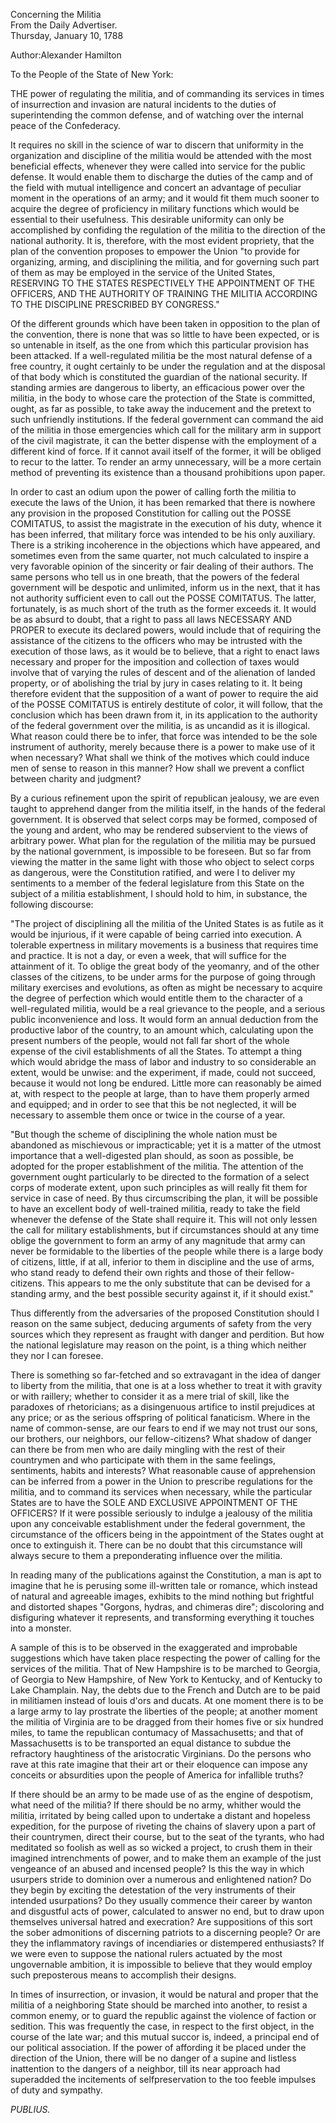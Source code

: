 Concerning the Militia  
From the Daily Advertiser.  
Thursday, January 10, 1788

Author:Alexander Hamilton

To the People of the State of New York:

THE power of regulating the militia, and of commanding its services in times of insurrection and invasion are natural incidents to the duties of superintending the common defense, and of watching over the internal peace of the Confederacy.

It requires no skill in the science of war to discern that uniformity in the organization and discipline of the militia would be attended with the most beneficial effects, whenever they were called into service for the public defense. It would enable them to discharge the duties of the camp and of the field with mutual intelligence and concert an advantage of peculiar moment in the operations of an army; and it would fit them much sooner to acquire the degree of proficiency in military functions which would be essential to their usefulness. This desirable uniformity can only be accomplished by confiding the regulation of the militia to the direction of the national authority. It is, therefore, with the most evident propriety, that the plan of the convention proposes to empower the Union "to provide for organizing, arming, and disciplining the militia, and for governing such part of them as may be employed in the service of the United States, RESERVING TO THE STATES RESPECTIVELY THE APPOINTMENT OF THE OFFICERS, AND THE AUTHORITY OF TRAINING THE MILITIA ACCORDING TO THE DISCIPLINE PRESCRIBED BY CONGRESS."

Of the different grounds which have been taken in opposition to the plan of the convention, there is none that was so little to have been expected, or is so untenable in itself, as the one from which this particular provision has been attacked. If a well-regulated militia be the most natural defense of a free country, it ought certainly to be under the regulation and at the disposal of that body which is constituted the guardian of the national security. If standing armies are dangerous to liberty, an efficacious power over the militia, in the body to whose care the protection of the State is committed, ought, as far as possible, to take away the inducement and the pretext to such unfriendly institutions. If the federal government can command the aid of the militia in those emergencies which call for the military arm in support of the civil magistrate, it can the better dispense with the employment of a different kind of force. If it cannot avail itself of the former, it will be obliged to recur to the latter. To render an army unnecessary, will be a more certain method of preventing its existence than a thousand prohibitions upon paper.

In order to cast an odium upon the power of calling forth the militia to execute the laws of the Union, it has been remarked that there is nowhere any provision in the proposed Constitution for calling out the POSSE COMITATUS, to assist the magistrate in the execution of his duty, whence it has been inferred, that military force was intended to be his only auxiliary. There is a striking incoherence in the objections which have appeared, and sometimes even from the same quarter, not much calculated to inspire a very favorable opinion of the sincerity or fair dealing of their authors. The same persons who tell us in one breath, that the powers of the federal government will be despotic and unlimited, inform us in the next, that it has not authority sufficient even to call out the POSSE COMITATUS. The latter, fortunately, is as much short of the truth as the former exceeds it. It would be as absurd to doubt, that a right to pass all laws NECESSARY AND PROPER to execute its declared powers, would include that of requiring the assistance of the citizens to the officers who may be intrusted with the execution of those laws, as it would be to believe, that a right to enact laws necessary and proper for the imposition and collection of taxes would involve that of varying the rules of descent and of the alienation of landed property, or of abolishing the trial by jury in cases relating to it. It being therefore evident that the supposition of a want of power to require the aid of the POSSE COMITATUS is entirely destitute of color, it will follow, that the conclusion which has been drawn from it, in its application to the authority of the federal government over the militia, is as uncandid as it is illogical. What reason could there be to infer, that force was intended to be the sole instrument of authority, merely because there is a power to make use of it when necessary? What shall we think of the motives which could induce men of sense to reason in this manner? How shall we prevent a conflict between charity and judgment?

By a curious refinement upon the spirit of republican jealousy, we are even taught to apprehend danger from the militia itself, in the hands of the federal government. It is observed that select corps may be formed, composed of the young and ardent, who may be rendered subservient to the views of arbitrary power. What plan for the regulation of the militia may be pursued by the national government, is impossible to be foreseen. But so far from viewing the matter in the same light with those who object to select corps as dangerous, were the Constitution ratified, and were I to deliver my sentiments to a member of the federal legislature from this State on the subject of a militia establishment, I should hold to him, in substance, the following discourse:

"The project of disciplining all the militia of the United States is as futile as it would be injurious, if it were capable of being carried into execution. A tolerable expertness in military movements is a business that requires time and practice. It is not a day, or even a week, that will suffice for the attainment of it. To oblige the great body of the yeomanry, and of the other classes of the citizens, to be under arms for the purpose of going through military exercises and evolutions, as often as might be necessary to acquire the degree of perfection which would entitle them to the character of a well-regulated militia, would be a real grievance to the people, and a serious public inconvenience and loss. It would form an annual deduction from the productive labor of the country, to an amount which, calculating upon the present numbers of the people, would not fall far short of the whole expense of the civil establishments of all the States. To attempt a thing which would abridge the mass of labor and industry to so considerable an extent, would be unwise: and the experiment, if made, could not succeed, because it would not long be endured. Little more can reasonably be aimed at, with respect to the people at large, than to have them properly armed and equipped; and in order to see that this be not neglected, it will be necessary to assemble them once or twice in the course of a year.

"But though the scheme of disciplining the whole nation must be abandoned as mischievous or impracticable; yet it is a matter of the utmost importance that a well-digested plan should, as soon as possible, be adopted for the proper establishment of the militia. The attention of the government ought particularly to be directed to the formation of a select corps of moderate extent, upon such principles as will really fit them for service in case of need. By thus circumscribing the plan, it will be possible to have an excellent body of well-trained militia, ready to take the field whenever the defense of the State shall require it. This will not only lessen the call for military establishments, but if circumstances should at any time oblige the government to form an army of any magnitude that army can never be formidable to the liberties of the people while there is a large body of citizens, little, if at all, inferior to them in discipline and the use of arms, who stand ready to defend their own rights and those of their fellow-citizens. This appears to me the only substitute that can be devised for a standing army, and the best possible security against it, if it should exist."

Thus differently from the adversaries of the proposed Constitution should I reason on the same subject, deducing arguments of safety from the very sources which they represent as fraught with danger and perdition. But how the national legislature may reason on the point, is a thing which neither they nor I can foresee.

There is something so far-fetched and so extravagant in the idea of danger to liberty from the militia, that one is at a loss whether to treat it with gravity or with raillery; whether to consider it as a mere trial of skill, like the paradoxes of rhetoricians; as a disingenuous artifice to instil prejudices at any price; or as the serious offspring of political fanaticism. Where in the name of common-sense, are our fears to end if we may not trust our sons, our brothers, our neighbors, our fellow-citizens? What shadow of danger can there be from men who are daily mingling with the rest of their countrymen and who participate with them in the same feelings, sentiments, habits and interests? What reasonable cause of apprehension can be inferred from a power in the Union to prescribe regulations for the militia, and to command its services when necessary, while the particular States are to have the SOLE AND EXCLUSIVE APPOINTMENT OF THE OFFICERS? If it were possible seriously to indulge a jealousy of the militia upon any conceivable establishment under the federal government, the circumstance of the officers being in the appointment of the States ought at once to extinguish it. There can be no doubt that this circumstance will always secure to them a preponderating influence over the militia.

In reading many of the publications against the Constitution, a man is apt to imagine that he is perusing some ill-written tale or romance, which instead of natural and agreeable images, exhibits to the mind nothing but frightful and distorted shapes "Gorgons, hydras, and chimeras dire"; discoloring and disfiguring whatever it represents, and transforming everything it touches into a monster.

A sample of this is to be observed in the exaggerated and improbable suggestions which have taken place respecting the power of calling for the services of the militia. That of New Hampshire is to be marched to Georgia, of Georgia to New Hampshire, of New York to Kentucky, and of Kentucky to Lake Champlain. Nay, the debts due to the French and Dutch are to be paid in militiamen instead of louis d'ors and ducats. At one moment there is to be a large army to lay prostrate the liberties of the people; at another moment the militia of Virginia are to be dragged from their homes five or six hundred miles, to tame the republican contumacy of Massachusetts; and that of Massachusetts is to be transported an equal distance to subdue the refractory haughtiness of the aristocratic Virginians. Do the persons who rave at this rate imagine that their art or their eloquence can impose any conceits or absurdities upon the people of America for infallible truths?

If there should be an army to be made use of as the engine of despotism, what need of the militia? If there should be no army, whither would the militia, irritated by being called upon to undertake a distant and hopeless expedition, for the purpose of riveting the chains of slavery upon a part of their countrymen, direct their course, but to the seat of the tyrants, who had meditated so foolish as well as so wicked a project, to crush them in their imagined intrenchments of power, and to make them an example of the just vengeance of an abused and incensed people? Is this the way in which usurpers stride to dominion over a numerous and enlightened nation? Do they begin by exciting the detestation of the very instruments of their intended usurpations? Do they usually commence their career by wanton and disgustful acts of power, calculated to answer no end, but to draw upon themselves universal hatred and execration? Are suppositions of this sort the sober admonitions of discerning patriots to a discerning people? Or are they the inflammatory ravings of incendiaries or distempered enthusiasts? If we were even to suppose the national rulers actuated by the most ungovernable ambition, it is impossible to believe that they would employ such preposterous means to accomplish their designs.

In times of insurrection, or invasion, it would be natural and proper that the militia of a neighboring State should be marched into another, to resist a common enemy, or to guard the republic against the violence of faction or sedition. This was frequently the case, in respect to the first object, in the course of the late war; and this mutual succor is, indeed, a principal end of our political association. If the power of affording it be placed under the direction of the Union, there will be no danger of a supine and listless inattention to the dangers of a neighbor, till its near approach had superadded the incitements of selfpreservation to the too feeble impulses of duty and sympathy.

_PUBLIUS._

